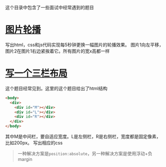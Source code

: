 这个目录中包含了一些面试中经常遇到的题目

[图片轮播](image_slider.html)
=============================
写出html，css和js代码实现每5秒钟更换一幅图片的轮播效果。
图片1向左平移，图片2在图片1右边紧挨着它。所有图片的宽x高都一样

[写一个三栏布局](3-cloumn-layout-MLR.html)
=========================================
这个题目经常见到。这里的这个题目给出了html结构

```html
<body>
  <div>
    <div id="M"></div>
    <div id="L"></div>
    <div id="R"></div>
  </div>
</body>
```
其中M是中间栏，要自适应宽度。L是左侧栏，R是右侧栏，宽度都是固定像素，比如200px。
写出相应的css

> 一种解决方案是`position:absolute`，另一种解决方案是使用浮动+负margin
